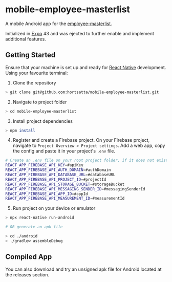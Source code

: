 mobile-employee-masterlist
======================
A mobile Android app for the [employee-masterlist](https://github.com/hortsatta/employee-masterlist#readme).

Initialized in [Expo](https://github.com/expo/expo#readme) 43 and was ejected to further enable and implement additional features.

## Getting Started
Ensure that your machine is set up and ready for [React Native](https://reactnative.dev/docs/environment-setup) development. Using your favourite terminal:

1. Clone the repository
```bash
> git clone git@github.com:hortsatta/mobile-employee-masterlist.git
```
2. Navigate to project folder
```bash
> cd mobile-employee-masterlist
```
3. Install project dependencies
```bash
> npm install
```
4. Register and create a Firebase project. On your Firebase project, navigate to `Project Overview > Project settings`. Add a web app, copy the config and paste it in your project's `.env` file.
```bash
# Create an .env file on your root project folder, if it does not exist.
REACT_APP_FIREBASE_API_KEY=#apiKey
REACT_APP_FIREBASE_API_AUTH_DOMAIN=#authDomain
REACT_APP_FIREBASE_API_DATABASE_URL=#databaseURL
REACT_APP_FIREBASE_API_PROJECT_ID=#projectId
REACT_APP_FIREBASE_API_STORAGE_BUCKET=#storageBucket
REACT_APP_FIREBASE_API_MESSAGING_SENDER_ID=#messagingSenderId
REACT_APP_FIREBASE_API_APP_ID=#appId
REACT_APP_FIREBASE_API_MEASUREMENT_ID=#measurementId
```
5. Run project on your device or emulator
```bash
> npx react-native run-android

# OR generate an apk file

> cd ./android
> ./gradlew assembleDebug
```

## Compiled App
You can also download and try an unsigned apk file for Android located at the releases section.
